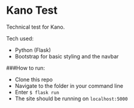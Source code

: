 # Kano Test

Technical test for Kano.

Tech used:
- Python (Flask)
- Bootstrap for basic styling and the navbar

###How to run:

- Clone this repo
- Navigate to the folder in your command line
- Enter `$ flask run`
- The site should be running on `localhost:5000`